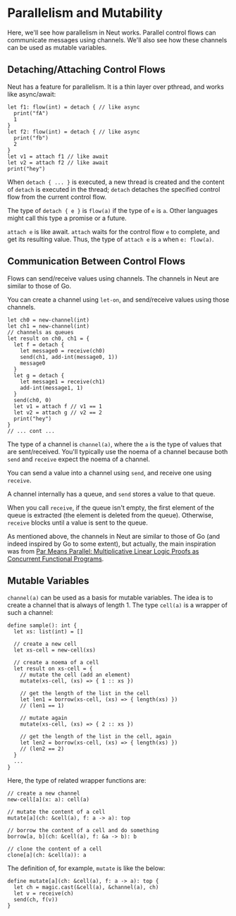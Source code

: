 # Parallelism and Mutability

Here, we'll see how parallelism in Neut works. Parallel control flows can communicate messages using channels. We'll also see how these channels can be used as mutable variables.

## Detaching/Attaching Control Flows

Neut has a feature for parallelism. It is a thin layer over pthread, and works like async/await:

```neut
let f1: flow(int) = detach { // like async
  print("fA")
  1
}
let f2: flow(int) = detach { // like async
  print("fb")
  2
}
let v1 = attach f1 // like await
let v2 = attach f2 // like await
print("hey")
```

When `detach { ... }` is executed, a new thread is created and the content of `detach` is executed in the thread; `detach` detaches the specified control flow from the current control flow.

The type of `detach { e }` is `flow(a)` if the type of `e` is `a`. Other languages might call this type a promise or a future.

`attach e` is like await. `attach` waits for the control flow `e` to complete, and get its resulting value. Thus, the type of `attach e` is `a` when `e: flow(a)`.

## Communication Between Control Flows

Flows can send/receive values using channels. The channels in Neut are similar to those of Go.

You can create a channel using `let-on`, and send/receive values using those channels.

```neut
let ch0 = new-channel(int)
let ch1 = new-channel(int)
// channels as queues
let result on ch0, ch1 = {
  let f = detach {
    let message0 = receive(ch0)
    send(ch1, add-int(message0, 1))
    message0
  }
  let g = detach {
    let message1 = receive(ch1)
    add-int(message1, 1)
  }
  send(ch0, 0)
  let v1 = attach f // v1 == 1
  let v2 = attach g // v2 == 2
  print("hey")
}
// ... cont ...
```

The type of a channel is `channel(a)`, where the `a` is the type of values that are sent/received. You'll typically use the noema of a channel because both `send` and `receive` expect the noema of a channel.

<!-- A channel isn't copied/discarded even if it is used non-linearly; A channel, including its content, is discarded after its `let-on`. -->

You can send a value into a channel using `send`, and receive one using `receive`.

A channel internally has a queue, and `send` stores a value to that queue.

When you call `receive`, if the queue isn't empty, the first element of the queue is extracted (the element is deleted from the queue). Otherwise, `receive` blocks until a value is sent to the queue.

As mentioned above, the channels in Neut are similar to those of Go (and indeed inspired by Go to some extent), but actually, the main inspiration was from [Par Means Parallel: Multiplicative Linear Logic Proofs as Concurrent Functional Programs](https://dl.acm.org/doi/10.1145/3371086).

## Mutable Variables

`channel(a)` can be used as a basis for mutable variables. The idea is to create a channel that is always of length 1. The type `cell(a)` is a wrapper of such a channel:

```neut
define sample(): int {
  let xs: list(int) = []

  // create a new cell
  let xs-cell = new-cell(xs)

  // create a noema of a cell
  let result on xs-cell = {
    // mutate the cell (add an element)
    mutate(xs-cell, (xs) => { 1 :: xs })

    // get the length of the list in the cell
    let len1 = borrow(xs-cell, (xs) => { length(xs) })
    // (len1 == 1)

    // mutate again
    mutate(xs-cell, (xs) => { 2 :: xs })

    // get the length of the list in the cell, again
    let len2 = borrow(xs-cell, (xs) => { length(xs) })
    // (len2 == 2)
  }
  ...
}
```

Here, the type of related wrapper functions are:

```neut
// create a new channel
new-cell[a](x: a): cell(a)

// mutate the content of a cell
mutate[a](ch: &cell(a), f: a -> a): top

// borrow the content of a cell and do something
borrow[a, b](ch: &cell(a), f: &a -> b): b

// clone the content of a cell
clone[a](ch: &cell(a)): a
```

The definition of, for example, `mutate` is like the below:

```neut
define mutate[a](ch: &cell(a), f: a -> a): top {
  let ch = magic.cast(&cell(a), &channel(a), ch)
  let v = receive(ch)
  send(ch, f(v))
}
```
